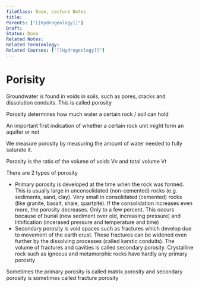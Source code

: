 ```yaml
---
fileClass: Base, Lecture Notes
title: 
Parents: ["[[Hydrogeology]]"]
Draft: 
Status: Done
Related Notes: 
Related Terminology: 
Related Courses: ["[[Hydrogeology]]"]
---
```


# Porisity
Groundwater is found in voids in soils, such as pores, cracks and dissolution conduits. This is called porosity

Porosity determines how much water a certain rock / soil can hold

An important first indication of whether a certain rock unit might form an aquifer or not

We measure porosity by measuring the amount of water needed to fully saturate it. 

Porosity is the ratio of the volume of voids Vv and total volume Vt

There are 2 types of porosity
- Primary porosity is developed at the time when the rock was formed. This is usually large in unconsolidated (non-cemented) rocks (e.g. sediments, sand, clay). Very small in consolidated (cemented) rocks (like granite, basalt, shale, quartzite). If the consolidation increases even more, the porosity decreases. Only to a few percent. This occurs because of burial (new sediment over old, increasing pressure) and lithification (incerased pressure and temperature and time)
- Secondary porosity is void spaces such as fractures which develop due to movement of the earth crust. These fractures can be widened even further by the dissolving processes (called karstic conduits). The volume of fractures and cavities is called secondary porosity. Crystalline rock such as igneous and metamorphic rocks have hardly any primary porosity

Sometimes the primary porosity is called matrix porosity and secondary porosity is sometimes called fracture porosity